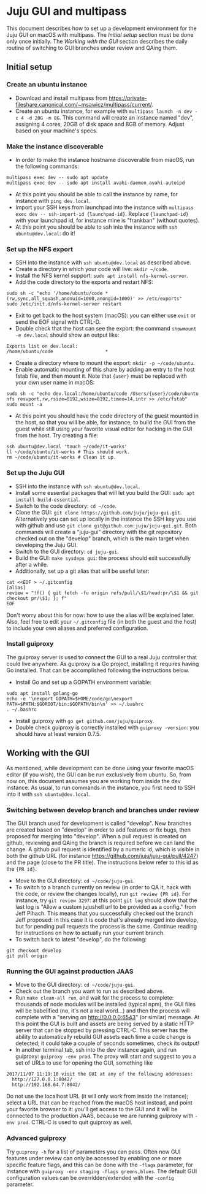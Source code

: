 # Juju GUI and multipass

This document describes how to set up a development environment for the Juju
GUI on macOS with multipass. The *Initial setup* section must be done only once
initially. The *Working with the GUI* section describes the daily routine of
switching to GUI branches under review and QAing them.

## Initial setup

### Create an ubuntu instance

- Download and install multipass from
  <https://private-fileshare.canonical.com/~msawicz/multipass/current/>.
- Create an ubuntu instance, for example with
  `multipass launch -n dev -c 4 -d 20G -m 8G`. This command will create an
  instance named "dev", assigning 4 cores, 20GB of disk space and 8GB of
  memory. Adjust based on your machine's specs.

### Make the instance discoverable

- In order to make the instance hostname discoverable from macOS, run the
  following commands:
```shell
multipass exec dev -- sudo apt update
multipass exec dev -- sudo apt install avahi-daemon avahi-autoipd
```
- At this point you should be able to call the instance by name, for instance
  with `ping dev.local`.
- Import your SSH keys from launchpad into the instance with
  `multipass exec dev -- ssh-import-id {launchpad-id}`. Replace
  `{launchpad-id}` with your launchpad id, for instance mine is "frankban"
  (without quotes).
- At this point you should be able to ssh into the instance with
  `ssh ubuntu@dev.local`: do it!

### Set up the NFS export

- SSH into the instance with `ssh ubuntu@dev.local` as described above.
- Create a directory in which your code will live: `mkdir ~/code`.
- Install the NFS kernel support: `sudo apt install nfs-kernel-server`.
- Add the code directory to the exports and restart NFS:
```shell
sudo sh -c "echo '/home/ubuntu/code *(rw,sync,all_squash,anonuid=1000,anongid=1000)' >> /etc/exports"
sudo /etc/init.d/nfs-kernel-server restart
```
- Exit to get back to the host system (macOS): you can either use `exit` or
  send the EOF signal with CTRL-D.
- Double check that the host can see the export: the command
  `showmount -e dev.local` should show an output like:
```shell
Exports list on dev.local:
/home/ubuntu/code                   *
```
- Create a directory where to mount the export: `mkdir -p ~/code/ubuntu`.
- Enable automatic mounting of this share by adding an entry to the host fstab
  file, and then mount it. Note that `{user}` must be replaced with your own
  user name in macOS:
```shell
sudo sh -c "echo dev.local:/home/ubuntu/code /Users/{user}/code/ubuntu nfs resvport,rw,rsize=8192,wsize=8192,timeo=14,intr >> /etc/fstab"
sudo mount -a
```
- At this point you should have the code directory of the guest mounted in the
  host, so that you will be able, for instance, to build the GUI from the guest
  while still using your favorite visual editor for hacking in the GUI from the
  host. Try creating a file:
```shell
ssh ubuntu@dev.local 'touch ~/code/it-works'
ll ~/code/ubuntu/it-works # This should work.
rm ~/code/ubuntu/it-works # Clean it up.
```

### Set up the Juju GUI

- SSH into the instance with `ssh ubuntu@dev.local`.
- Install some essential packages that will let you build the GUI:
  `sudo apt install build-essential`.
- Switch to the code directory: `cd ~/code`.
- Clone the GUI: `git clone https://github.com/juju/juju-gui.git`.
  Alternatively you can set up locally in the instance the SSH key you use with
  github and use `git clone git@github.com:juju/juju-gui.git`. Both commands
  will create a "juju-gui" directory with the git repository checked out on the
  "develop" branch, which is the main target when developing the Juju GUI.
- Switch to the GUI directory: `cd juju-gui`.
- Build the GUI: `make sysdeps gui`: the process should exit successfully after
  a while.
- Additionally, set up a git alias that will be useful later:
```shell
cat <<EOF > ~/.gitconfig
[alias]
review = "!f() { git fetch -fu origin refs/pull/\$1/head:pr/\$1 && git checkout pr/\$1; }; f"
EOF
```
  Don't worry about this for now: how to use the alias will be explained later.
  Also, feel free to edit your `~/.gitconfig` file (in both the guest and the
  host) to include your own aliases and preferred configuration.

### Install guiproxy

The guiproxy server is used to connect the GUI to a real Juju controller that
could live anywhere. As guiproxy is a Go project, installing it requires having
Go installed. That can be accomplished following the instructions below.
- Install Go and set up a GOPATH environment variable:
```shell
sudo apt install golang-go
echo -e '\nexport GOPATH=$HOME/code/go\nexport PATH=$PATH:$GOROOT/bin:$GOPATH/bin\n' >> ~/.bashrc
. ~/.bashrc
```
- Install guiproxy with `go get github.com/juju/guiproxy`.
- Double check guiproxy is correctly installed with `guiproxy -version`: you
  should have at least version 0.7.5.

## Working with the GUI

As mentioned, while development can be done using your favorite macOS editor
(if you wish), the GUI can be run exclusively from ubuntu. So, from now on,
this document assumes you are working from inside the dev instance. As usual,
to run commands in the instance, you first need to SSH into it with
`ssh ubuntu@dev.local`.

### Switching between develop branch and branches under review

The GUI branch used for development is called "develop". New branches are
created based on "develop" in order to add features or fix bugs, then proposed
for merging into "develop". When a pull request is created on github, reviewing
and QAing the branch is required before we can land the change. A github pull
request is identified by a numeric id, which is visible in both the github URL
(for instance <https://github.com/juju/juju-gui/pull/4247>) and the page (close
to the PR title). The instructions below refer to this id as the `{PR id}`.

- Move to the GUI directory: `cd ~/code/juju-gui`.
- To switch to a branch currently on review (in order to QA it, hack with the
  code, or review the changes locally), run `git review {PR id}`. For instance,
  try `git review 3297`: at this point `git log` should show that the last log
  is "Allow a custom jujushell url to be provided as a config." from Jeff
  Pihach. This means that you successfully checked out the branch Jeff
  proposed: in this case it is code that's already merged into develop, but for
  pending pull requests the process is the same. Continue reading for
  instructions on how to actually run your current branch.
- To switch back to latest "develop", do the following:
```shell
git checkout develop
git pull origin
```

### Running the GUI against production JAAS

- Move to the GUI directory: `cd ~/code/juju-gui`.
- Check out the branch you want to run as described above.
- Run `make clean-all run`, and wait for the process to complete: thousands of
  node modules will be installed (typical npm), the GUI files will be
  babelified (no, it's not a real word...) and then the process will complete
  with a "serving on http://0.0.0.0:6543" (or similar) message. At this point
  the GUI is built and assets are being served by a static HTTP server that can
  be stopped by pressing CTRL-C. This server has the ability to automatically
  rebuild GUI assets each time a code change is detected; it could take a
  couple of seconds sometimes, check its output!
- In another terminal tab, ssh into the dev instance again, and run guiproxy:
  `guiproxy -env prod`. The proxy will start and suggest to you a set of URLs
  to use for opening the GUI, something like
```shell
2017/11/07 11:19:10 visit the GUI at any of the following addresses:
  http://127.0.0.1:8042/
  http://192.168.64.7:8042/
```
  Do not use the localhost URL (it will only work from inside the instance);
  select a URL that can be reached from the macOS host instead, and point your
  favorite browser to it: you'll get access to the GUI and it will be connected
  to the production JAAS, because we are running guiproxy with `-env prod`.
  CTRL-C is used to quit guiproxy as well.

### Advanced guiproxy

Try `guiproxy -h` for a list of parameters you can pass. Often new GUI features
under review can only be accessed by enabling one or more specific feature
flags, and this can be done with the `-flags` parameter, for instance with
`guiproxy -env staging -flags greens,blues`. The default GUI configuration
values can be overridden/extended with the `-config` parameter.
